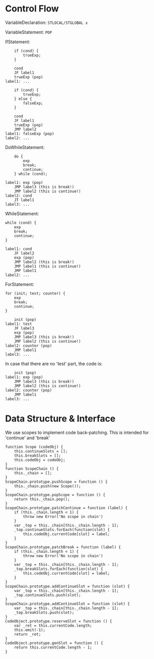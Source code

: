 # Control Flow

VariableDeclaration: `STLOCAL/STGLOBAL x`

VariableStatement: `POP`

IfStatement:

```
	if (cond) {
		trueExp;
	}
```

```
	cond
	JF label1
	trueExp (pop)
label1:	...
```

```
	if (cond) {
		trueExp;
	} else {
		falseExp;
	}
```

```
	cond
	JF label1
	trueExp (pop)
	JMP label2
label1:	falseExp (pop)
label2:	...
```

DoWhileStatement:

```
	do {
		exp
		break;
		continue;
	} while (cond);
```

```
label1:	exp (pop)
	JMP label3 (this is break!)
	JMP label2 (this is continue!)
label2:	cond
	JT label1
label3:	...
```

WhileStatement:

```
while (cond) {
    exp
    break;
    continue;
}
```

```
label1:	cond
	JF label2
	exp (pop)
	JMP label2 (this is break!)
	JMP label1 (this is continue!)
	JMP label1
label2:	...
```

ForStatement:

```
for (init; test; counter) {
    exp
    break;
    continue;
}
```

```
	init (pop)
label1:	test
	JF label3
	exp (pop)
	JMP label3 (this is break!)
	JMP label2 (this is continue!)
label2:	counter (pop)
	JMP label1
label3:	...
```

In case that there are no 'test' part, the code is:

```
	init (pop)
label1:	exp (pop)
	JMP label3 (this is break!)
	JMP label2 (this is continue!)
label2: counter (pop)
	JMP label1
label3: ...
```

# Data Structure & Interface

We use scopes to implement code back-patching.
This is intended for 'continue' and 'break'

```
function Scope (codeObj) {
	this.continueSlots = [];
	this.breakSlots = [];
	this.codeObj = codeObj;
}
function ScopeChain () {
	this._chain = [];
}
ScopeChain.prototype.pushScope = function () {
	this._chain.push(new Scope());
}
ScopeChain.prototype.popScope = function () {
	return this._chain.pop();
}
ScopeChain.prototype.patchContinue = function (label) {
	if (this._chain.length < 1) {
		throw new Error('No scope in chain')
	}	
	var _top = this._chain[this._chain.length - 1];
	_top.continueSlots.forEach(function(slot) {
		this.codeObj.currentCode[slot] = label;
	}
}
ScopeChain.prototype.patchBreak = function (label) {
	if (this._chain.length < 1) {
		throw new Error('No scope in chain')
	}	
	var _top = this._chain[this._chain.length - 1];
	_top.breakSlots.forEach(function(slot) {
		this.codeObj.currentCode[slot] = label;
	}
}
ScopeChain.prototype.addContinueSlot = function (slot) {
	var _top = this._chain[this._chain.length - 1];
	_top.continueSlots.push(slot);
}
ScopeChain.prototype.addContinueSlot = function (slot) {
	var _top = this._chain[this._chain.length - 1];
	_top.breakSlots.push(slot);
}
CodeObject.prototype.reserveSlot = function () {
	var _ret = this.currentCode.length;
	this.emit(-1);
	return _ret;
}
CodeObject.prototype.genSlot = function () {
	return this.currentCode.length - 1;
}
```
